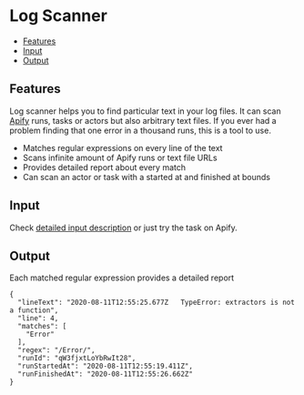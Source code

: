 # Log Scanner

- [Features](#features)
- [Input](#input)
- [Output](#output)

## Features
Log scanner helps you to find particular text in your log files. It can scan [Apify](https://apify.com/) runs, tasks or actors but also arbitrary text files. If you ever had a problem finding that one error in a thousand runs, this is a tool to use.

- Matches regular expressions on every line of the text
- Scans infinite amount of Apify runs or text file URLs
- Provides detailed report about every match
- Can scan an actor or task with a started at and finished at bounds

## Input
Check [detailed input description](https://apify.com/lukaskrivka/log-scanner/input-schema) or just try the task on Apify.

## Output
Each matched regular expression provides a detailed report

```
{
  "lineText": "2020-08-11T12:55:25.677Z   TypeError: extractors is not a function",
  "line": 4,
  "matches": [
    "Error"
  ],
  "regex": "/Error/",
  "runId": "qW3fjxtLoYbRwIt28",
  "runStartedAt": "2020-08-11T12:55:19.411Z",
  "runFinishedAt": "2020-08-11T12:55:26.662Z"
}
```
